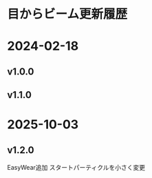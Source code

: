 # 目からビーム更新履歴


# 2024-02-18
## v1.0.0

## v1.1.0

# 2025-10-03
## v1.2.0
EasyWear追加
スタートパーティクルを小さく変更
